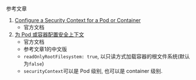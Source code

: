 参考文章

1. [Configure a Security Context for a Pod or Container](https://kubernetes.io/docs/tasks/configure-pod-container/security-context/)
    - 官方文档
2. [为 Pod 或容器配置安全上下文](https://kubernetes.io/zh-cn/docs/tasks/configure-pod-container/security-context/)
    - 官方文档
    - 参考文章1的中文版
    - `readOnlyRootFilesystem: true`, 以只读方式加载容器的根文件系统(默认为`false`)
    - `securityContext`可以是 Pod 级别, 也可以是 container 级别.

